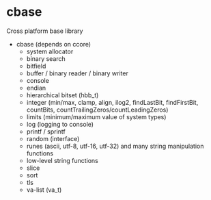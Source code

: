 # cbase

Cross platform base library

- cbase (depends on ccore)
  - system allocator
  - binary search
  - bitfield
  - buffer / binary reader / binary writer
  - console
  - endian
  - hierarchical bitset (hbb_t)
  - integer (min/max, clamp, align, ilog2, findLastBit, findFirstBit, countBits, countTrailingZeros/countLeadingZeros)
  - limits (minimum/maximum value of system types)
  - log (logging to console)
  - printf / sprintf
  - random (interface)
  - runes (ascii, utf-8, utf-16, utf-32) and many string manipulation functions
  - low-level string functions
  - slice
  - sort
  - tls
  - va-list (va_t)
